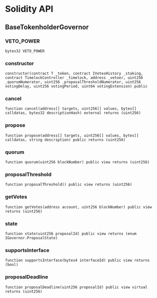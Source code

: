 # Solidity API

## BaseTokenholderGovernor

### VETO_POWER

```solidity
bytes32 VETO_POWER
```

### constructor

```solidity
constructor(contract T _token, contract IVotesHistory _staking, contract TimelockController _timelock, address _vetoer, uint256 _quorumNumerator, uint256 _proposalThresholdNumerator, uint256 votingDelay, uint256 votingPeriod, uint64 votingExtension) public
```

### cancel

```solidity
function cancel(address[] targets, uint256[] values, bytes[] calldatas, bytes32 descriptionHash) external returns (uint256)
```

### propose

```solidity
function propose(address[] targets, uint256[] values, bytes[] calldatas, string description) public returns (uint256)
```

### quorum

```solidity
function quorum(uint256 blockNumber) public view returns (uint256)
```

### proposalThreshold

```solidity
function proposalThreshold() public view returns (uint256)
```

### getVotes

```solidity
function getVotes(address account, uint256 blockNumber) public view returns (uint256)
```

### state

```solidity
function state(uint256 proposalId) public view returns (enum IGovernor.ProposalState)
```

### supportsInterface

```solidity
function supportsInterface(bytes4 interfaceId) public view returns (bool)
```

### proposalDeadline

```solidity
function proposalDeadline(uint256 proposalId) public view virtual returns (uint256)
```

